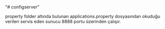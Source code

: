 "# configserver" 

property folder altında bulunan applications.property dosyasından okuduğu verileri servis eden sunucu
8888 portu üzerinden çalışır.
